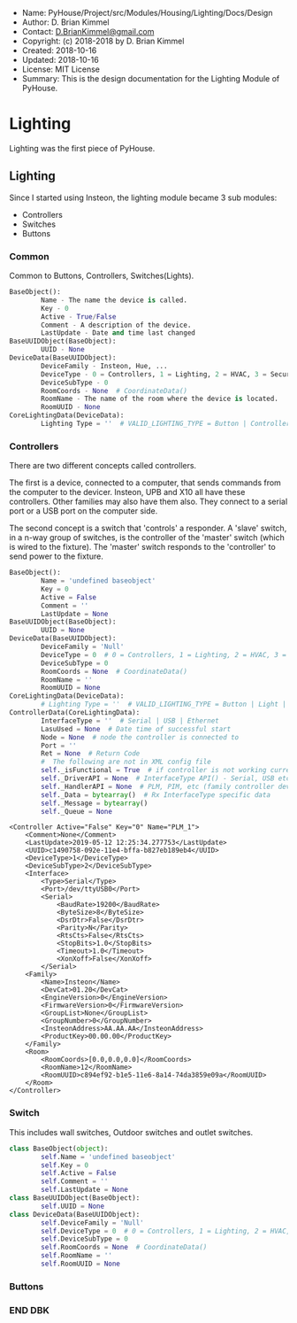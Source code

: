 * Name:      PyHouse/Project/src/Modules/Housing/Lighting/Docs/Design
* Author:    D. Brian Kimmel
* Contact:   D.BrianKimmel@gmail.com
* Copyright: (c) 2018-2018 by D. Brian Kimmel
* Created:   2018-10-16
* Updated:   2018-10-16
* License:   MIT License
* Summary:   This is the design documentation for the Lighting Module of PyHouse.


# Lighting

Lighting was the first piece of PyHouse.

## Lighting

Since I started using Insteon, the lighting module became 3 sub modules:
* Controllers
* Switches
* Buttons

### Common

Common to Buttons, Controllers, Switches(Lights).

```python
BaseObject():
        Name - The name the device is called.
        Key - 0
        Active - True/False
        Comment - A description of the device.
        LastUpdate - Date and time last changed
BaseUUIDObject(BaseObject):
        UUID - None
DeviceData(BaseUUIDObject):
        DeviceFamily - Insteon, Hue, ...
        DeviceType - 0 = Controllers, 1 = Lighting, 2 = HVAC, 3 = Security, 4 = Bridge
        DeviceSubType - 0
        RoomCoords - None  # CoordinateData()
        RoomName - The name of the room where the device is located.
        RoomUUID - None
CoreLightingData(DeviceData):
        Lighting Type = ''  # VALID_LIGHTING_TYPE = Button | Controller | Light
```


### Controllers

There are two different concepts called controllers.

The first is a device, connected to a computer, that sends commands from the computer to the devicer.
Insteon, UPB and X10 all have these controllers.  Other families may also have them also.
They connect to a serial port or a USB port on the computer side.

The second concept is a switch that 'controls' a responder.
A 'slave' switch, in a n-way group of switches, is the controller of the 'master' switch (which is wired to the fixture).
The 'master' switch responds to the 'controller' to send power to the fixture.

```python
BaseObject():
        Name = 'undefined baseobject'
        Key = 0
        Active = False
        Comment = ''
        LastUpdate = None
BaseUUIDObject(BaseObject):
        UUID = None
DeviceData(BaseUUIDObject):
        DeviceFamily = 'Null'
        DeviceType = 0  # 0 = Controllers, 1 = Lighting, 2 = HVAC, 3 = Security, 4 = Bridge
        DeviceSubType = 0
        RoomCoords = None  # CoordinateData()
        RoomName = ''
        RoomUUID = None
CoreLightingData(DeviceData):
        # Lighting Type = ''  # VALID_LIGHTING_TYPE = Button | Light | Controller
ControllerData(CoreLightingData):
        InterfaceType = ''  # Serial | USB | Ethernet
        LasuUsed = None  # Date time of successful start
        Node = None  # node the controller is connected to
        Port = ''
        Ret = None  # Return Code
        #  The following are not in XML config file
        self._isFunctional = True  # if controller is not working currently
        self._DriverAPI = None  # InterfaceType API() - Serial, USB etc.
        self._HandlerAPI = None  # PLM, PIM, etc (family controller device handler) API() address
        self._Data = bytearray()  # Rx InterfaceType specific data
        self._Message = bytearray()
        self._Queue = None
```
```
<Controller Active="False" Key="0" Name="PLM_1">
	<Comment>None</Comment>
	<LastUpdate>2019-05-12 12:25:34.277753</LastUpdate>
	<UUID>c1490758-092e-11e4-bffa-b827eb189eb4</UUID>
	<DeviceType>1</DeviceType>
	<DeviceSubType>2</DeviceSubType>
	<Interface>
		<Type>Serial</Type>
		<Port>/dev/ttyUSB0</Port>
		<Serial>
			<BaudRate>19200</BaudRate>
			<ByteSize>8</ByteSize>
			<DsrDtr>False</DsrDtr>
			<Parity>N</Parity>
			<RtsCts>False</RtsCts>
			<StopBits>1.0</StopBits>
			<Timeout>1.0</Timeout>
			<XonXoff>False</XonXoff>
		</Serial>
	<Family>
		<Name>Insteon</Name>
		<DevCat>01.20</DevCat>
		<EngineVersion>0</EngineVersion>
		<FirmwareVersion>0</FirmwareVersion>
		<GroupList>None</GroupList>
		<GroupNumber>0</GroupNumber>
		<InsteonAddress>AA.AA.AA</InsteonAddress>
		<ProductKey>00.00.00</ProductKey>
	</Family>
	<Room>
		<RoomCoords>[0.0,0.0,0.0]</RoomCoords>
		<RoomName>12</RoomName>
		<RoomUUID>c894ef92-b1e5-11e6-8a14-74da3859e09a</RoomUUID>
	</Room>
</Controller>
```

### Switch

This includes wall switches, Outdoor switches and outlet switches.

```python
class BaseObject(object):
        self.Name = 'undefined baseobject'
        self.Key = 0
        self.Active = False
        self.Comment = ''
        self.LastUpdate = None
class BaseUUIDObject(BaseObject):
        self.UUID = None
class DeviceData(BaseUUIDObject):
        self.DeviceFamily = 'Null'
        self.DeviceType = 0  # 0 = Controllers, 1 = Lighting, 2 = HVAC, 3 = Security, 4 = Bridge
        self.DeviceSubType = 0
        self.RoomCoords = None  # CoordinateData()
        self.RoomName = ''
        self.RoomUUID = None
```

### Buttons


### END DBK
